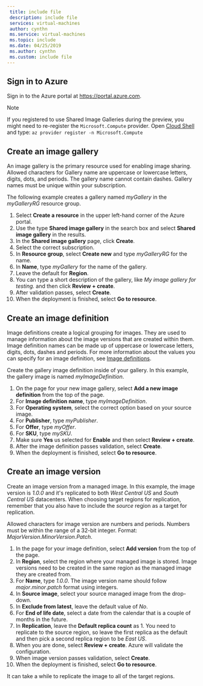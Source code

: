 ```yaml
---
 title: include file
 description: include file
 services: virtual-machines
 author: cynthn
 ms.service: virtual-machines
 ms.topic: include
 ms.date: 04/25/2019
 ms.author: cynthn
 ms.custom: include file
---
```


## Sign in to Azure 

Sign in to the Azure portal at https://portal.azure.com.

> [!NOTE]
> If you registered to use Shared Image Galleries during the preview, you might need to re-register the `Microsoft.Compute` provider. Open [Cloud Shell](https://shell.azure.com/bash) and type: `az provider register -n Microsoft.Compute`

## Create an image gallery

An image gallery is the primary resource used for enabling image sharing. Allowed characters for Gallery name are uppercase or lowercase letters, digits, dots, and periods. The gallery name cannot contain dashes.  Gallery names must be unique within your subscription. 

The following example creates a gallery named *myGallery* in the *myGalleryRG* resource group.

1. Select **Create a resource** in the upper left-hand corner of the Azure portal.
1. Use the type **Shared image gallery** in the search box and select **Shared image gallery** in the results.
1. In the **Shared image gallery** page, click **Create**.
1. Select the correct subscription.
1. In **Resource group**, select **Create new** and type *myGalleryRG* for the name.
1. In **Name**, type *myGallery* for the name of the gallery.
1. Leave the default for **Region**.
1. You can type a short description of the gallery, like *My image gallery for testing.* and then click **Review + create**.
1. After validation passes, select **Create**.
1. When the deployment is finished, select **Go to resource**.
   
## Create an image definition 

Image definitions create a logical grouping for images. They are used to manage information about the image versions that are created within them. Image definition names can be made up of uppercase or lowercase letters, digits, dots, dashes and periods. For more information about the values you can specify for an image definition, see [Image definitions](https://docs.microsoft.com/azure/virtual-machines/windows/shared-image-galleries#image-definitions).

Create the gallery image definition inside of your gallery. In this example, the gallery image is named *myImageDefinition*.

1. On the page for your new image gallery, select **Add a new image definition** from the top of the page. 
1. For **Image definition name**, type *myImageDefinition*.
1. For **Operating system**, select the correct option based on your source image.
1. For **Publisher**, type *myPublisher*. 
1. For **Offer**, type *myOffer*.
1. For **SKU**, type *mySKU*.
1. Make sure **Yes** us selected for **Enable** and then select **Review + create**.
1. After the image definition passes validation, select **Create**.
1. When the deployment is finished, select **Go to resource**.



## Create an image version

Create an image version from a managed image. In this example, the image version is *1.0.0* and it's replicated to both *West Central US* and *South Central US* datacenters. When choosing target regions for replication, remember that you also have to include the *source* region as a target for replication.

Allowed characters for image version are numbers and periods. Numbers must be within the range of a 32-bit integer. Format: *MajorVersion*.*MinorVersion*.*Patch*.

1. In the page for your image definition, select **Add version** from the top of the page.
1. In **Region**, select the region where your managed image is stored. Image versions need to be created in the same region as the managed image they are created from.
1. For **Name**, type *1.0.0*. The image version name should follow *major*.*minor*.*patch* format using integers. 
1. In **Source image**, select your source managed image from the drop-down.
1. In **Exclude from latest**, leave the default value of *No*.
1. For **End of life date**, select a date from the calendar that is a couple of months in the future.
1. In **Replication**, leave the **Default replica count** as 1. You need to replicate to the source region, so leave the first replica as the default and then pick a second replica region to be *East US*.
1. When you are done, select **Review + create**. Azure will validate the configuration.
1. When image version passes validation, select **Create**.
1. When the deployment is finished, select **Go to resource**.

It can take a while to replicate the image to all of the target regions.
